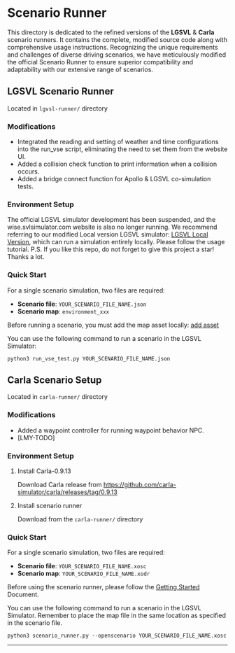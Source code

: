 # Scenario Runner

This directory is dedicated to the refined versions of the **LGSVL** & **Carla** scenario runners. It contains the complete, modified source code along with comprehensive usage instructions. Recognizing the unique requirements and challenges of diverse driving scenarios, we have meticulously modified the official Scenario Runner to ensure superior compatibility and adaptability with our extensive range of scenarios.

## LGSVL Scenario Runner
Located in `lgvsl-runner/` directory

### Modifications
- Integrated the reading and setting of weather and time configurations into the run_vse script, eliminating the need to set them from the website UI.
- Added a collision check function to print information when a collision occurs.
- Added a bridge connect function for Apollo & LGSVL co-simulation tests.

### Environment Setup
The official LGSVL simulator development has been suspended, and the wise.svlsimulator.com website is also no longer running. We recommend referring to our modified Local version LGSVL simulator: [LGSVL Local Version](https://github.com/emocat/simulator/tree/release-2021.2), which can run a simulation entirely locally. Please follow the usage tutorial. P.S. If you like this repo, do not forget to give this project a star! Thanks a lot.

### Quick Start
For a single scenario simulation, two files are required: 
- **Scenario file**: `YOUR_SCENARIO_FILE_NAME.json`
- **Scenario map**: `environment_xxx`

Before running a scenario, you must add the map asset locally: [add asset](https://github.com/emocat/simulator/tree/release-2021.2#how-to-add-an-asset-locally)

You can use the following command to run a scenario in the LGSVL Simulator:
```
python3 run_vse_test.py YOUR_SCENARIO_FILE_NAME.json
```

## Carla Scenario Setup
Located in `carla-runner/` directory 

### Modifications
- Added a waypoint controller for running waypoint behavior NPC.
- [LMY-TODO]

### Environment Setup
1) Install Carla-0.9.13

    Download Carla release from https://github.com/carla-simulator/carla/releases/tag/0.9.13

2) Install scenario runner
    
    Download from the `carla-runner/` directory

### Quick Start
For a single scenario simulation, two files are required: 
- **Scenario file**: `YOUR_SCENARIO_FILE_NAME.xosc`
- **Scenario map**: `YOUR_SCENARIO_FILE_NAME.xodr`

Before using the scenario runner, please follow the [Getting Started](https://github.com/seclab-fudan/scenario_runner/blob/a1fe0e5f567abcb4c75420281866116f70d656b9/Docs/getting_scenariorunner.md#b-download-scenariorunner-from-source) Document.

You can use the following command to run a scenario in the LGSVL Simulator. Remember to place the map file in the same location as specified in the scenario file.
```
python3 scenario_runner.py --openscenario YOUR_SCENARIO_FILE_NAME.xosc
```

---
